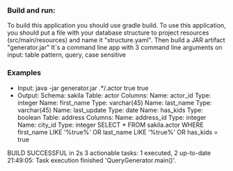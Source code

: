 ### Build and run:
To build this application you should use gradle build.
To use this application, you should put a file with your database structure to project resources (src/main/resources) and name it "structure.yaml".
Then build a JAR artifact "generator.jar"
It`s a command line app with 3 command line arguments on input: table pattern, query, case sensitive
### Examples
- Input: java -jar generator.jar .*/.actor true true
- Output:
Schema: sakila
	Table: actor
	Columns:
		Name: actor_id
		Type: integer
		Name: first_name
		Type: varchar(45)
		Name: last_name
		Type: varchar(45)
		Name: last_update
		Type: date
		Name: has_kids
		Type: boolean
	Table: address
	Columns:
		Name: address_id
		Type: integer
		Name: city_id
		Type: integer
SELECT * FROM sakila.actor
WHERE first_name LIKE '%true%'
OR last_name LIKE '%true%'
OR has_kids = true

BUILD SUCCESSFUL in 2s
3 actionable tasks: 1 executed, 2 up-to-date
21:49:05: Task execution finished 'QueryGenerator.main()'.

